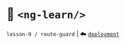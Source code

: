 # :open_file_folder: `<ng-learn/>`

`lesson-9 / route-guard` | :cloud: [`deployment`](https://shpping-list.web.app/)
